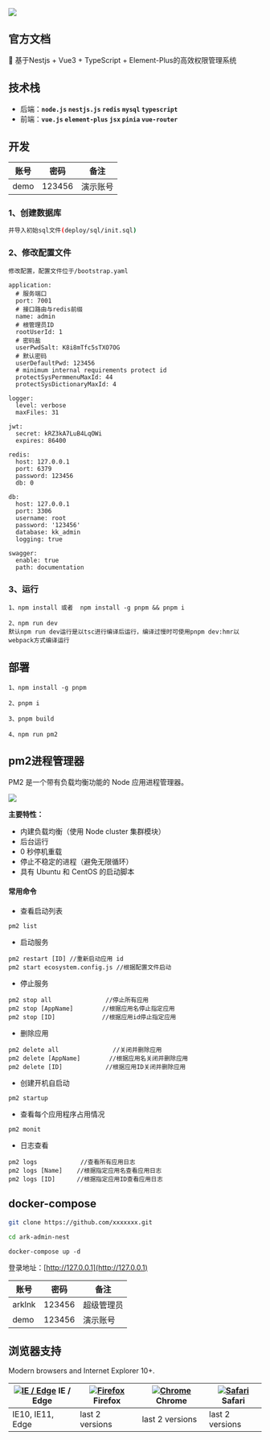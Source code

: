 ![](https://docs.arklnk.com/images/ark-admin.png)

## 官方文档
🚀 基于Nestjs + Vue3 + TypeScript + Element-Plus的高效权限管理系统

## 技术栈

- 后端：**`node.js` `nestjs.js` `redis` `mysql` `typescript`**
- 前端：**`vue.js` `element-plus` `jsx` `pinia` `vue-router`**

## 开发

| 账号 | 密码   | 备注     |
| ---- | ------ | -------- |
| demo | 123456 | 演示账号 |

### 1、创建数据库
```sh
并导入初始sql文件(deploy/sql/init.sql)

```

### 2、修改配置文件
```
修改配置，配置文件位于/bootstrap.yaml

application:
  # 服务端口
  port: 7001
  # 接口路由与redis前缀
  name: admin
  # 根管理员ID
  rootUserId: 1
  # 密码盐
  userPwdSalt: K8i8mTfc5sTXO7OG
  # 默认密码
  userDefaultPwd: 123456
  # minimum internal requirements protect id
  protectSysPermmenuMaxId: 44
  protectSysDictionaryMaxId: 4

logger:
  level: verbose
  maxFiles: 31

jwt:
  secret: kRZ3kA7LuB4LqOWi
  expires: 86400

redis:
  host: 127.0.0.1
  port: 6379
  password: 123456
  db: 0

db:
  host: 127.0.0.1
  port: 3306
  username: root
  password: '123456'
  database: kk_admin
  logging: true

swagger:
  enable: true
  path: documentation

```
### 3、运行
```
1、npm install 或者  npm install -g pnpm && pnpm i

2、npm run dev
默认npm run dev运行是以tsc进行编译后运行，编译过慢时可使用pnpm dev:hmr以webpack方式编译运行
```

## 部署
```
1、npm install -g pnpm

2、pnpm i

3、pnpm build

4、npm run pm2
```

## pm2进程管理器

PM2 是一个带有负载均衡功能的 Node 应用进程管理器。

![](https://gitee.com/king121314/king-static/raw/master/20210725141040.png)

**主要特性：**

- 内建负载均衡（使用 Node cluster 集群模块）
- 后台运行
- 0 秒停机重载
- 停止不稳定的进程（避免无限循环）
- 具有 Ubuntu 和 CentOS 的启动脚本

#### 常用命令

- 查看启动列表

```
pm2 list

```


- 启动服务

```
pm2 restart [ID] //重新启动应用 id
pm2 start ecosystem.config.js //根据配置文件启动
```

- 停止服务
```
pm2 stop all               //停止所有应用
pm2 stop [AppName]        //根据应用名停止指定应用
pm2 stop [ID]             //根据应用id停止指定应用
```

- 删除应用
```
pm2 delete all               //关闭并删除应用
pm2 delete [AppName]        //根据应用名关闭并删除应用
pm2 delete [ID]            //根据应用ID关闭并删除应用

```


- 创建开机自启动
```
pm2 startup
```

- 查看每个应用程序占用情况
```
pm2 monit
```

- 日志查看
```
pm2 logs            //查看所有应用日志
pm2 logs [Name]    //根据指定应用名查看应用日志
pm2 logs [ID]      //根据指定应用ID查看应用日志
```


## docker-compose

```sh
git clone https://github.com/xxxxxxx.git
```

```sh
cd ark-admin-nest
```

```
docker-compose up -d
```

登录地址：[http://127.0.0.1](http://127.0.0.1)

| 账号   | 密码   | 备注       |
| ------ | ------ | ---------- |
| arklnk | 123456 | 超级管理员 |
| demo   | 123456 | 演示账号   |


## 浏览器支持

Modern browsers and Internet Explorer 10+.

| [![IE / Edge](https://raw.githubusercontent.com/alrra/browser-logos/master/src/edge/edge_48x48.png)](https://godban.github.io/browsers-support-badges/) IE / Edge | [![Firefox](https://raw.githubusercontent.com/alrra/browser-logos/master/src/firefox/firefox_48x48.png)](https://godban.github.io/browsers-support-badges/) Firefox | [![Chrome](https://raw.githubusercontent.com/alrra/browser-logos/master/src/chrome/chrome_48x48.png)](https://godban.github.io/browsers-support-badges/) Chrome | [![Safari](https://raw.githubusercontent.com/alrra/browser-logos/master/src/safari/safari_48x48.png)](https://godban.github.io/browsers-support-badges/) Safari |
| ------------------------------------------------------------ | ------------------------------------------------------------ | ------------------------------------------------------------ | ------------------------------------------------------------ |
| IE10, IE11, Edge                                             | last 2 versions                                              | last 2 versions                                              | last 2 versions                                              |
